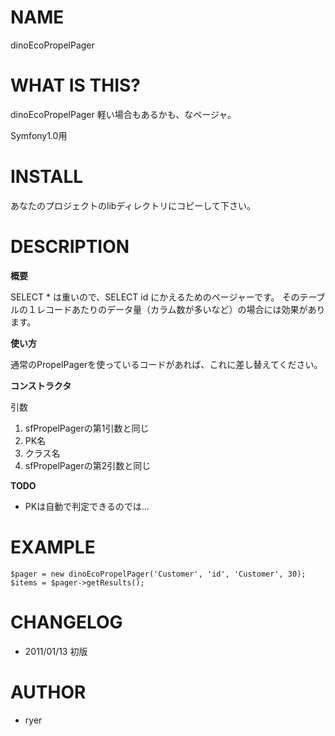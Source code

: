 
# NAME

dinoEcoPropelPager

# WHAT IS THIS?

dinoEcoPropelPager
軽い場合もあるかも、なページャ。

Symfony1.0用

# INSTALL

あなたのプロジェクトのlibディレクトリにコピーして下さい。

# DESCRIPTION

**概要**

SELECT * は重いので、SELECT id にかえるためのページャーです。
そのテーブルの１レコードあたりのデータ量（カラム数が多いなど）の場合には効果があります。

**使い方**

通常のPropelPagerを使っているコードがあれば、これに差し替えてください。

**コンストラクタ**

引数

1. sfPropelPagerの第1引数と同じ
2. PK名
3. クラス名
4. sfPropelPagerの第2引数と同じ

**TODO**

* PKは自動で判定できるのでは…

# EXAMPLE

    $pager = new dinoEcoPropelPager('Customer', 'id', 'Customer', 30);
    $items = $pager->getResults();

# CHANGELOG

* 2011/01/13 初版

# AUTHOR

* ryer
